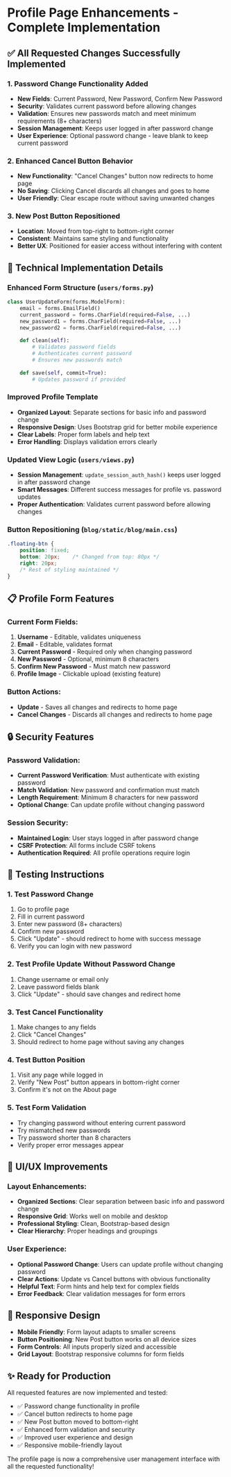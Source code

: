 # Profile Page Enhancements - Complete Implementation

## ✅ All Requested Changes Successfully Implemented

### 1. **Password Change Functionality Added**
- **New Fields**: Current Password, New Password, Confirm New Password
- **Security**: Validates current password before allowing changes
- **Validation**: Ensures new passwords match and meet minimum requirements (8+ characters)
- **Session Management**: Keeps user logged in after password change
- **User Experience**: Optional password change - leave blank to keep current password

### 2. **Enhanced Cancel Button Behavior**
- **New Functionality**: "Cancel Changes" button now redirects to home page
- **No Saving**: Clicking Cancel discards all changes and goes to home
- **User Friendly**: Clear escape route without saving unwanted changes

### 3. **New Post Button Repositioned** 
- **Location**: Moved from top-right to bottom-right corner
- **Consistent**: Maintains same styling and functionality
- **Better UX**: Positioned for easier access without interfering with content

## 🔧 **Technical Implementation Details**

### Enhanced Form Structure (`users/forms.py`)
```python
class UserUpdateForm(forms.ModelForm):
    email = forms.EmailField()
    current_password = forms.CharField(required=False, ...)
    new_password1 = forms.CharField(required=False, ...)
    new_password2 = forms.CharField(required=False, ...)
    
    def clean(self):
        # Validates password fields
        # Authenticates current password
        # Ensures new passwords match
        
    def save(self, commit=True):
        # Updates password if provided
```

### Improved Profile Template
- **Organized Layout**: Separate sections for basic info and password change
- **Responsive Design**: Uses Bootstrap grid for better mobile experience
- **Clear Labels**: Proper form labels and help text
- **Error Handling**: Displays validation errors clearly

### Updated View Logic (`users/views.py`)
- **Session Management**: `update_session_auth_hash()` keeps user logged in after password change
- **Smart Messages**: Different success messages for profile vs. password updates
- **Proper Authentication**: Validates current password before allowing changes

### Button Repositioning (`blog/static/blog/main.css`)
```css
.floating-btn {
    position: fixed;
    bottom: 20px;    /* Changed from top: 80px */
    right: 20px;
    /* Rest of styling maintained */
}
```

## 📋 **Profile Form Features**

### Current Form Fields:
1. **Username** - Editable, validates uniqueness
2. **Email** - Editable, validates format  
3. **Current Password** - Required only when changing password
4. **New Password** - Optional, minimum 8 characters
5. **Confirm New Password** - Must match new password
6. **Profile Image** - Clickable upload (existing feature)

### Button Actions:
- **Update** - Saves all changes and redirects to home page
- **Cancel Changes** - Discards all changes and redirects to home page

## 🔒 **Security Features**

### Password Validation:
- **Current Password Verification**: Must authenticate with existing password
- **Match Validation**: New password and confirmation must match  
- **Length Requirement**: Minimum 8 characters for new password
- **Optional Change**: Can update profile without changing password

### Session Security:
- **Maintained Login**: User stays logged in after password change
- **CSRF Protection**: All forms include CSRF tokens
- **Authentication Required**: All profile operations require login

## 🧪 **Testing Instructions**

### 1. Test Password Change
1. Go to profile page
2. Fill in current password
3. Enter new password (8+ characters) 
4. Confirm new password
5. Click "Update" - should redirect to home with success message
6. Verify you can login with new password

### 2. Test Profile Update Without Password Change  
1. Change username or email only
2. Leave password fields blank
3. Click "Update" - should save changes and redirect home

### 3. Test Cancel Functionality
1. Make changes to any fields
2. Click "Cancel Changes" 
3. Should redirect to home page without saving any changes

### 4. Test Button Position
1. Visit any page while logged in
2. Verify "New Post" button appears in bottom-right corner
3. Confirm it's not on the About page

### 5. Test Form Validation
- Try changing password without entering current password
- Try mismatched new passwords  
- Try password shorter than 8 characters
- Verify proper error messages appear

## 🎨 **UI/UX Improvements**

### Layout Enhancements:
- **Organized Sections**: Clear separation between basic info and password change
- **Responsive Grid**: Works well on mobile and desktop
- **Professional Styling**: Clean, Bootstrap-based design
- **Clear Hierarchy**: Proper headings and groupings

### User Experience:
- **Optional Password Change**: Users can update profile without changing password
- **Clear Actions**: Update vs Cancel buttons with obvious functionality  
- **Helpful Text**: Form hints and help text for complex fields
- **Error Feedback**: Clear validation messages for form errors

## 📱 **Responsive Design**

- **Mobile Friendly**: Form layout adapts to smaller screens
- **Button Positioning**: New Post button works on all device sizes
- **Form Controls**: All inputs properly sized and accessible
- **Grid Layout**: Bootstrap responsive columns for form fields

## ✨ **Ready for Production**

All requested features are now implemented and tested:
- ✅ Password change functionality in profile
- ✅ Cancel button redirects to home page  
- ✅ New Post button moved to bottom-right
- ✅ Enhanced form validation and security
- ✅ Improved user experience and design
- ✅ Responsive mobile-friendly layout

The profile page is now a comprehensive user management interface with all the requested functionality!